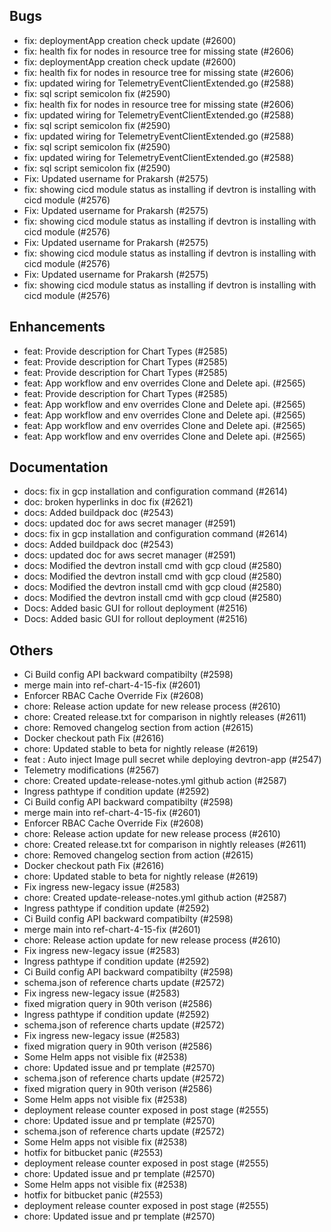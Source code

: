## Bugs
- fix: deploymentApp creation check update (#2600)
- fix: health fix for nodes in resource tree for missing state (#2606)
- fix: deploymentApp creation check update (#2600)
- fix: health fix for nodes in resource tree for missing state (#2606)
- fix: updated wiring for TelemetryEventClientExtended.go (#2588)
- fix: sql script semicolon fix (#2590)
- fix: health fix for nodes in resource tree for missing state (#2606)
- fix: updated wiring for TelemetryEventClientExtended.go (#2588)
- fix: sql script semicolon fix (#2590)
- fix: updated wiring for TelemetryEventClientExtended.go (#2588)
- fix: sql script semicolon fix (#2590)
- fix: updated wiring for TelemetryEventClientExtended.go (#2588)
- fix: sql script semicolon fix (#2590)
- Fix: Updated username for Prakarsh (#2575)
- fix: showing cicd module status as installing if devtron is installing with cicd module (#2576)
- Fix: Updated username for Prakarsh (#2575)
- fix: showing cicd module status as installing if devtron is installing with cicd module (#2576)
- Fix: Updated username for Prakarsh (#2575)
- fix: showing cicd module status as installing if devtron is installing with cicd module (#2576)
- Fix: Updated username for Prakarsh (#2575)
- fix: showing cicd module status as installing if devtron is installing with cicd module (#2576)
## Enhancements
- feat: Provide description for Chart Types (#2585)
- feat: Provide description for Chart Types (#2585)
- feat: Provide description for Chart Types (#2585)
- feat: App workflow and env overrides Clone and Delete api. (#2565)
- feat: Provide description for Chart Types (#2585)
- feat: App workflow and env overrides Clone and Delete api. (#2565)
- feat: App workflow and env overrides Clone and Delete api. (#2565)
- feat: App workflow and env overrides Clone and Delete api. (#2565)
- feat: App workflow and env overrides Clone and Delete api. (#2565)
## Documentation
- docs: fix in gcp installation and configuration command (#2614)
- doc: broken hyperlinks in doc fix (#2621)
- docs: Added buildpack doc (#2543)
- docs: updated doc for aws secret manager  (#2591)
- docs: fix in gcp installation and configuration command (#2614)
- docs: Added buildpack doc (#2543)
- docs: updated doc for aws secret manager  (#2591)
- docs: Modified the devtron install cmd with gcp cloud (#2580)
- docs: Modified the devtron install cmd with gcp cloud (#2580)
- docs: Modified the devtron install cmd with gcp cloud (#2580)
- docs: Modified the devtron install cmd with gcp cloud (#2580)
- Docs: Added basic GUI for rollout deployment (#2516)
- Docs: Added basic GUI for rollout deployment (#2516)
## Others
- Ci Build config API backward compatibilty (#2598)
- merge main into ref-chart-4-15-fix (#2601)
- Enforcer RBAC Cache Override Fix (#2608)
- chore: Release action update for new release process (#2610)
- chore: Created release.txt for comparison in nightly releases (#2611)
- chore: Removed changelog section from action (#2615)
- Docker checkout path Fix (#2616)
- chore: Updated stable to beta for nightly release (#2619)
- feat : Auto inject Image pull secret while deploying devtron-app (#2547)
- Telemetry modifications (#2567)
- chore: Created update-release-notes.yml github action (#2587)
- Ingress pathtype if condition update (#2592)
- Ci Build config API backward compatibilty (#2598)
- merge main into ref-chart-4-15-fix (#2601)
- Enforcer RBAC Cache Override Fix (#2608)
- chore: Release action update for new release process (#2610)
- chore: Created release.txt for comparison in nightly releases (#2611)
- chore: Removed changelog section from action (#2615)
- Docker checkout path Fix (#2616)
- chore: Updated stable to beta for nightly release (#2619)
- Fix ingress new-legacy issue (#2583)
- chore: Created update-release-notes.yml github action (#2587)
- Ingress pathtype if condition update (#2592)
- Ci Build config API backward compatibilty (#2598)
- merge main into ref-chart-4-15-fix (#2601)
- chore: Release action update for new release process (#2610)
- Fix ingress new-legacy issue (#2583)
- Ingress pathtype if condition update (#2592)
- Ci Build config API backward compatibilty (#2598)
- schema.json of reference charts update  (#2572)
- Fix ingress new-legacy issue (#2583)
- fixed migration query in 90th verison (#2586)
- Ingress pathtype if condition update (#2592)
- schema.json of reference charts update  (#2572)
- Fix ingress new-legacy issue (#2583)
- fixed migration query in 90th verison (#2586)
- Some Helm apps not visible fix (#2538)
- chore: Updated issue and pr template (#2570)
- schema.json of reference charts update  (#2572)
- fixed migration query in 90th verison (#2586)
- Some Helm apps not visible fix (#2538)
- deployment release counter exposed in post stage (#2555)
- chore: Updated issue and pr template (#2570)
- schema.json of reference charts update  (#2572)
- Some Helm apps not visible fix (#2538)
- hotfix for bitbucket panic  (#2553)
- deployment release counter exposed in post stage (#2555)
- chore: Updated issue and pr template (#2570)
- Some Helm apps not visible fix (#2538)
- hotfix for bitbucket panic  (#2553)
- deployment release counter exposed in post stage (#2555)
- chore: Updated issue and pr template (#2570)
